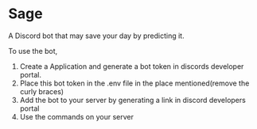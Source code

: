 # Sage
A Discord bot that may save your day by predicting it.

To use the bot,
1. Create a Application and generate a bot token in discords developer portal.
2. Place this bot token in the .env file in the place mentioned(remove the curly braces)
3. Add the bot to your server by generating a link in discord developers portal
4. Use the commands on your server
